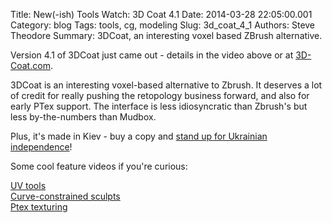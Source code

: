 Title: New(-ish) Tools Watch: 3D Coat 4.1
Date: 2014-03-28 22:05:00.001
Category: blog
Tags: tools, cg, modeling
Slug: 3d_coat_4_1
Authors: Steve Theodore
Summary: 3DCoat, an interesting voxel based ZBrush alternative.

  
Version 4.1 of 3DCoat just came out - details in the video above or at [3D-Coat.com](http://3d-coat.com/).  
  
3DCoat is an interesting voxel-based alternative to Zbrush. It deserves a lot of credit for really pushing the retopology business forward, and also for early PTex support. The interface is less idiosyncratic than Zbrush's but less by-the-numbers than Mudbox.  
  
Plus, it's made in Kiev - buy a copy and [stand up for Ukrainian independence](http://www.artistssupportukraine.com/)!  
  
Some cool feature videos if you're curious:  
  
[UV tools](https://www.youtube.com/watch?v=NjiIL81sjxA)  
[Curve-constrained sculpts](https://www.youtube.com/watch?v=x9TE6xg6Ss8&list=PL7D9A514EEC320105)  
[Ptex texturing](https://www.youtube.com/watch?v=jX0t1b2b3_Y&list=UUkj0Q5hTgsyROJU4dlNu0Mg)  
  
  


